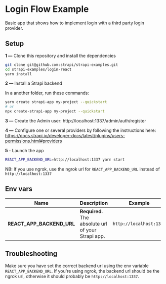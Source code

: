 # Login Flow Example

Basic app that shows how to implement login with a third party login provider.

## Setup

**1 —** Clone this repository and install the dependencies

```bash
git clone git@github.com:strapi/strapi-examples.git
cd strapi-examples/login-react
yarn install
```

**2 —** Install a Strapi backend

In a another folder, run these commands:

```bash
yarn create strapi-app my-project --quickstart
# or
npx create-strapi-app my-project --quickstart
```

**3 —** Create the Admin user: http://localhost:1337/admin/auth/register

**4 —** Configure one or several providers by following the instructions here: https://docs.strapi.io/developer-docs/latest/plugins/users-permissions.html#providers

**5 -** Launch the app

```bash
REACT_APP_BACKEND_URL=http://localhost:1337 yarn start
```

NB: If you use ngrok, use the ngrok url for `REACT_APP_BACKEND_URL` instead of `http://localhost:1337`

## Env vars

| Name                      | Description                                        | Example                 |
| ------------------------- | -------------------------------------------------- | ----------------------- |
| **REACT_APP_BACKEND_URL** | **Required.** The absolute url of your Strapi app. | `http://localhost:1337` |

## Troubleshooting

Make sure you have set the correct backend url using the env variable `REACT_APP_BACKEND_URL`.
If you're using ngrok, the backend url should be the ngrok url, otherwise it should probably be `http://localhost:1337`.
